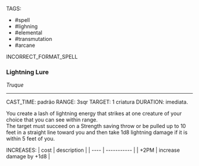 TAGS:
- #spell
- #lighning
- #elemental
- #transmutation
- #arcane

INCORRECT_FORMAT_SPELL
### Lightning Lure
*Truque*
___
CAST_TIME: padrão
RANGE: 3sqr
TARGET: 1 criatura
DURATION: imediata.

You create a lash of lightning energy that strikes at one creature of your choice that you can see within range.  
The target must succeed on a Strength saving throw or be pulled up to 10 feet in a straight line toward you and then take 1d8 lightning damage if it is within 5 feet of you. 

INCREASES:
| cost | description |
| ---- | ----------- |
| +2PM | increase damage by +1d8 |
